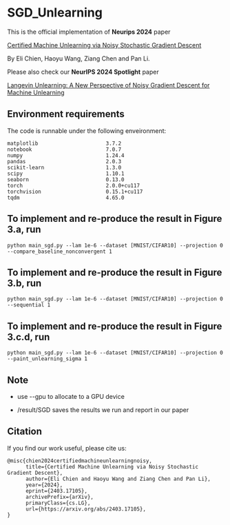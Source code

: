 # SGD_Unlearning

This is the official implementation of **Neurips 2024** paper 

[Certified Machine Unlearning via Noisy Stochastic Gradient Descent](https://arxiv.org/abs/2403.17105)

By Eli Chien, Haoyu Wang, Ziang Chen and Pan Li.

Please also check our **NeurIPS 2024 Spotlight** paper

[Langevin Unlearning: A New Perspective of Noisy Gradient Descent for Machine Unlearning](https://arxiv.org/abs/2401.10371)

## Environment requirements

The code is runnable under the following enveironment:

````
matplotlib                      3.7.2
notebook                        7.0.7
numpy                           1.24.4
pandas                          2.0.3
scikit-learn                    1.3.0
scipy                           1.10.1
seaborn                         0.13.0
torch                           2.0.0+cu117
torchvision                     0.15.1+cu117
tqdm                            4.65.0
````

## To implement and re-produce the result in Figure 3.a, run

````
python main_sgd.py --lam 1e-6 --dataset [MNIST/CIFAR10] --projection 0 --compare_baseline_nonconvergent 1
````

## To implement and re-produce the result in Figure 3.b, run

````
python main_sgd.py --lam 1e-6 --dataset [MNIST/CIFAR10] --projection 0 --sequential 1
````

## To implement and re-produce the result in Figure 3.c.d, run

````
python main_sgd.py --lam 1e-6 --dataset [MNIST/CIFAR10] --projection 0 --paint_unlearning_sigma 1
````

## Note

* use --gpu to allocate to a GPU device

* /result/SGD saves the results we run and report in our paper


## Citation

If you find our work useful, please cite us:
```
@misc{chien2024certifiedmachineunlearningnoisy,
      title={Certified Machine Unlearning via Noisy Stochastic Gradient Descent}, 
      author={Eli Chien and Haoyu Wang and Ziang Chen and Pan Li},
      year={2024},
      eprint={2403.17105},
      archivePrefix={arXiv},
      primaryClass={cs.LG},
      url={https://arxiv.org/abs/2403.17105}, 
}
```
